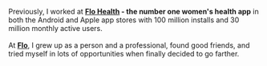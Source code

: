 Previously, I worked at **[Flo Health](https://flo.health/) - the number one women's health app** in both the Android and Apple app stores with 100 million installs and 30 million monthly active users.<br /><br />
At [**Flo**](https://flo.health/), I grew up as a person and a professional, found good friends, and tried myself in lots of opportunities when finally decided to go farther.
